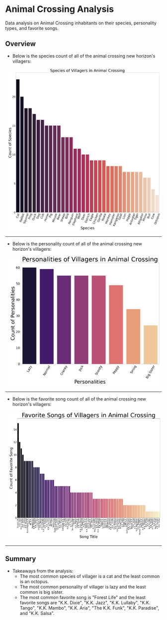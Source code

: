 # Animal Crossing Analysis
Data analysis on Animal Crossing inhabitants on their species, personality types, and favorite songs.

## Overview
* Below is the species count of all of the animal crossing new horizon's villagers:
<p align="center">
    <img
         src=Resources/species_count.png
         >
    </p>

-----
* Below is the personality count of all of the animal crossing new horizon's villagers:
<p align="center">
    <img
         src=Resources/personality_count.png
         >
    </p>

-----
* Below is the favorite song count of all of the animal crossing new horizon's villagers:
<p align="center">
    <img
         src=Resources/favorite_songs.png
         >
    </p>
    
-----
## Summary
* Takeaways from the analysis:
     - The most common species of villager is a cat and the least common is an octopus.
     - The most common personality of villager is lazy and the least common is big sister.
     - The most common favorite song is "Forest Life" and the least favorite songs are "K.K. Dixie", "K.K. Jazz", "K.K. Lullaby", "K.K. Tango", "K.K. Mambo", "K.K. Aria", "The K.K. Funk", "K.K. Paradise", and "K.K. Salsa".
